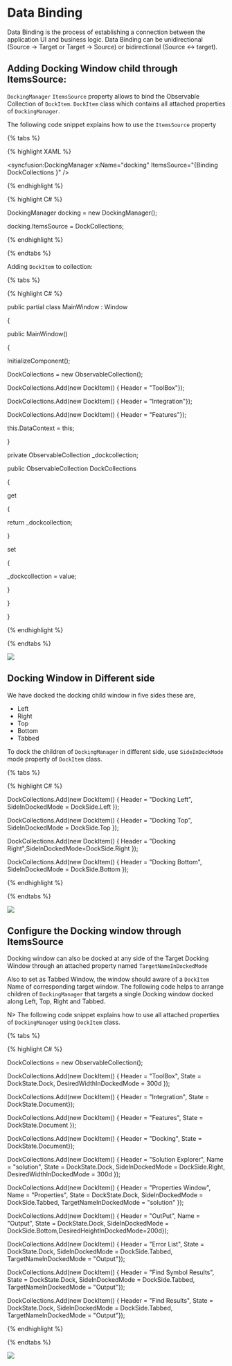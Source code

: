 # Data Binding

Data Binding is the process of establishing a connection between the application UI and business logic. Data Binding can be unidirectional (Source -> Target or Target -> Source) or bidirectional (Source &lt;-&gt; target). 

## Adding Docking Window child through ItemsSource:

`DockingManager` `ItemsSource` property allows to bind the Observable Collection of `DockItem`. `DockItem` class which contains all attached properties of `DockingManager`.

The following code snippet explains how to use the `ItemsSource` property

{% tabs %}

{% highlight XAML %}

<syncfusion:DockingManager  x:Name="docking"  ItemsSource="{Binding DockCollections }" />

{% endhighlight %}

{% highlight C# %}

DockingManager docking = new DockingManager();

docking.ItemsSource = DockCollections;

{% endhighlight %}

{% endtabs %}

Adding `DockItem` to collection:

{% tabs %}

{% highlight C# %}

public partial class MainWindow : Window

{

public MainWindow()

{

InitializeComponent();

DockCollections = new ObservableCollection<DockItem>();

DockCollections.Add(new DockItem() { Header = "ToolBox"});

DockCollections.Add(new DockItem() { Header = "Integration"});

DockCollections.Add(new DockItem() { Header = "Features"});

this.DataContext = this;

}

private ObservableCollection<DockItem> _dockcollection;

public ObservableCollection<DockItem> DockCollections

{

get

{

return _dockcollection;

}

set

{

_dockcollection = value;

}

}

}

{% endhighlight %}

{% endtabs %}


![](Data-Binding-images/Data-Binding-img1.jpeg)


## Docking Window in Different side

We have docked the docking child window in five sides these are,

* Left
* Right 
* Top
* Bottom
* Tabbed

To dock the children of `DockingManager` in different side, use `SideInDockMode` mode property of `DockItem` class.

{% tabs %}

{% highlight C# %}

DockCollections.Add(new DockItem() { Header = "Docking Left", SideInDockedMode = DockSide.Left });

DockCollections.Add(new DockItem() { Header = "Docking Top", SideInDockedMode = DockSide.Top });

DockCollections.Add(new DockItem() { Header = "Docking Right",SideInDockedMode=DockSide.Right });

DockCollections.Add(new DockItem() { Header = "Docking Bottom", SideInDockedMode = DockSide.Bottom });

{% endhighlight %}

{% endtabs %}



![](Data-Binding-images/Data-Binding-img2.jpeg)


## Configure the Docking window through ItemsSource

Docking window can also be docked at any side of the Target Docking Window through an attached property named `TargetNameInDockedMode`

Also to set as Tabbed Window, the window should aware of a `DockItem` Name of corresponding target window. The following code helps to arrange children of `DockingManager` that targets a single Docking window docked along Left, Top, Right and Tabbed.

N> The following code snippet explains how to use all attached properties of `DockingManager` using `DockItem` class.

{% tabs %}

{% highlight C# %}

DockCollections = new ObservableCollection<DockItem>();

DockCollections.Add(new DockItem() { Header = "ToolBox", State = DockState.Dock, DesiredWidthInDockedMode = 300d });

DockCollections.Add(new DockItem() { Header = "Integration", State = DockState.Document});

DockCollections.Add(new DockItem() { Header = "Features",  State = DockState.Document });

DockCollections.Add(new DockItem() { Header = "Docking", State = DockState.Document});

DockCollections.Add(new DockItem() { Header = "Solution Explorer", Name = "solution", State = DockState.Dock, SideInDockedMode = DockSide.Right, DesiredWidthInDockedMode = 300d });

DockCollections.Add(new DockItem() { Header = "Properties Window", Name = "Properties", State = DockState.Dock, SideInDockedMode = DockSide.Tabbed, TargetNameInDockedMode = "solution" });

DockCollections.Add(new DockItem() { Header = "OutPut", Name = "Output", State = DockState.Dock, SideInDockedMode = DockSide.Bottom,DesiredHeightInDockedMode=200d});

DockCollections.Add(new DockItem() { Header = "Error List", State = DockState.Dock, SideInDockedMode = DockSide.Tabbed, TargetNameInDockedMode = "Output"});

DockCollections.Add(new DockItem() { Header = "Find Symbol Results", State = DockState.Dock, SideInDockedMode = DockSide.Tabbed, TargetNameInDockedMode = "Output"});

DockCollections.Add(new DockItem() { Header = "Find Results", State = DockState.Dock, SideInDockedMode = DockSide.Tabbed, TargetNameInDockedMode = "Output"});

{% endhighlight %}

{% endtabs %}


![](Data-Binding-images/Data-Binding-img3.jpeg)


